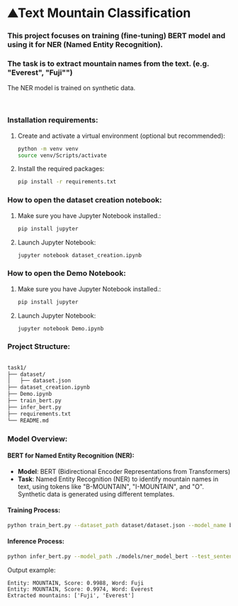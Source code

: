 # ⛰️Text Mountain Classification




### This project focuses on training (fine-tuning) BERT model and using it for NER (Named Entity Recognition).
### The task is to extract mountain names from the text. (e.g. "Everest", "Fuji"")

The NER model is trained on synthetic data.

<br style="clear:both;">

### Installation requirements:
1. Create and activate a virtual environment (optional but recommended):
    ```bash
    python -m venv venv
    source venv/Scripts/activate  
    ```
2. Install the required packages:
    ```bash
    pip install -r requirements.txt
    ```

### How to open the dataset creation notebook:
1. Make sure you have Jupyter Notebook installed.:
    ```bash
    pip install jupyter
    ```
2. Launch Jupyter Notebook:
    ```bash
    jupyter notebook dataset_creation.ipynb
    ```

### How to open the Demo Notebook:
1. Make sure you have Jupyter Notebook installed.:
    ```bash
    pip install jupyter
    ```
2. Launch Jupyter Notebook:
    ```bash
    jupyter notebook Demo.ipynb
    ```

### Project Structure:
```bash

task1/
├── dataset/
│   ├── dataset.json
├── dataset_creation.ipynb
├── Demo.ipynb
├── train_bert.py
├── infer_bert.py
├── requirements.txt
└── README.md
```
### Model Overview:
#### BERT for Named Entity Recognition (NER):
- **Model**: BERT (Bidirectional Encoder Representations from Transformers)
- **Task**: Named Entity Recognition (NER) to identify mountain names in text, using tokens like "B-MOUNTAIN", "I-MOUNTAIN", and "O". Synthetic data is generated using different templates.

#### Training Process:
```bash
python train_bert.py --dataset_path dataset/dataset.json --model_name bert-base-cased --output_dir ./models/ner_model_bert --num_of_epochs 5 --batch_size 16 --learning_rate 5e-5 --test_size 0.2
```
#### Inference Process:
```bash
python infer_bert.py --model_path ./models/ner_model_bert --test_sentence "Look! I love that mountain Fuji! And also the Everest is great."
```
Output example:
```
Entity: MOUNTAIN, Score: 0.9988, Word: Fuji
Entity: MOUNTAIN, Score: 0.9974, Word: Everest
Extracted mountains: ['Fuji', 'Everest']
```



